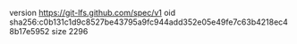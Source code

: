 version https://git-lfs.github.com/spec/v1
oid sha256:c0b131c1d9c8527be43795a9fc944add352e05e49fe7c63b4218ec48b17e5952
size 2296
